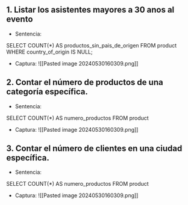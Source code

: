 ## 1. Listar los asistentes mayores a 30 anos al evento

- Sentencia: 

 SELECT COUNT(*) AS productos_sin_pais_de_origen
FROM product
WHERE country_of_origin IS NULL;

- Captura:
![[Pasted image 20240530160309.png]]

## 2. Contar el número de productos de una categoría específica.

- Sentencia: 

SELECT COUNT(*) AS numero_productos
FROM product


- Captura:
![[Pasted image 20240530160309.png]]

## 3. Contar el número de clientes en una ciudad específica.

- Sentencia: 

SELECT COUNT(*) AS numero_productos
FROM product


- Captura:
![[Pasted image 20240530160309.png]]
